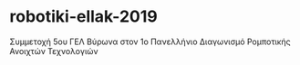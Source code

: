 # robotiki-ellak-2019
Συμμετοχή 5ου ΓΕΛ Βύρωνα στον 1ο Πανελλήνιο Διαγωνισμό Ρομποτικής Ανοιχτών Τεχνολογιών

